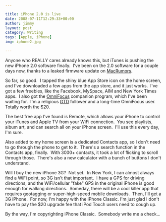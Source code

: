 ```yaml
---

title: iPhone 2.0 is live
date: 2008-07-11T12:29:33+00:00
author: jimmy
layout: post
category: Writing
tags: [Apple, iPhone]
img: iphone2.jpg

---
```


Anyone who REALLY cares already knows this, but iTunes is pushing the new iPhone 2.0 software finally.  <!-- more --> I've been on the 2.0 software for a couple days now, thanks to a leaked firmware update on <a href="http://www.macrumors.com/2008/07/10/iphone-2-0-firmware-5a347-available-early/" target="_blank">MacRumors</a>.
  
So far, so good.  I tapped the shiny blue App Store icon on the home screen, and I've downloaded a few apps from the app store, and it just works.  I've got a few freebies, like the Facebook, MySpace, AIM and New York Times apps.  I also got the <a href="http://www.omnigroup.com/applications/omnifocus/" target="_blank">OmniFocus</a> companion program, which I've been waiting for.  I'm a religious <a href="http://en.wikipedia.org/wiki/Getting_Things_Done" target="_blank">GTD</a> follower and a long-time OmniFocus user.  Totally worth the $20.

The best free app I've found is Remote, which allows your iPhone to control your iTunes and Apple TV from your WiFi connection.  You see playlists, album art, and can search all on your iPhone screen.  I'll use this every day, I'm sure.

Also added to my home screen is a dedicated Contacts app, so I don't need to go through the phone to get to it.  There's a search function in the Contacts app, finally.  With 3000+ contacts, it took a lot of flicking to scroll through those.  There's also a new calculator with a bunch of buttons I don't understand.

Will I buy the new iPhone 3G?  Not yet.  In New York, I can almost always find a WiFi point, so 3G isn't that important.  I have a GPS for driving directions, and the WiFi/cellular "fake" GPS in the original iPhone is good enough for walking directions.  Someday, there will be a cool killer app that requires geotagging or super-high-speed mobile downloads.  Then, I'll get a 3G iPhone.  For now, I'm happy with the iPhone Classic. I'm just glad I don't have to pay the $20 upgrade fee that iPod Touch users need to cough up.

By the way, I'm copyrighting iPhone Classic.  Somebody write me a check&#8230;

